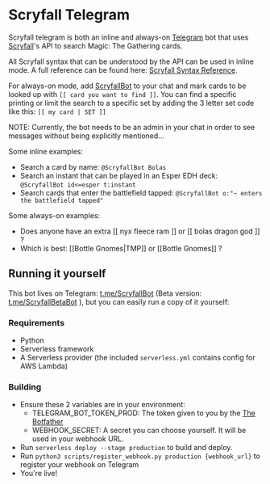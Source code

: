 # Scryfall Telegram #

Scryfall telegram is both an inline and always-on [Telegram](https://telegram.org/) bot that uses
[Scryfall](https://scryfall.com/)'s API to search Magic: The Gathering cards.

All Scryfall syntax that can be understood by the API can be used in inline mode. A full reference
can be found here: [Scryfall Syntax Reference](https://scryfall.com/docs/reference).

For always-on mode, add [ScryfallBot](https://t.me/ScryfallBot) to your chat and mark cards to be looked up with `[[ card you want to find ]]`.
You can find a specific printing or limit the search to a specific set by adding the 3 letter set code like this: `[[ my card | SET ]]`

NOTE: Currently, the bot needs to be an admin in your chat in order to see messages without being explicitly mentioned...

Some inline examples:
- Search a card by name: `@ScryfallBot Bolas`
- Search an instant that can be played in an Esper EDH deck: `@ScryfallBot id<=esper t:instant`
- Search cards that enter the battlefield tapped: `@ScryfallBot o:"~ enters the battlefield tapped"`

Some always-on examples:
- Does anyone have an extra [[ nyx fleece ram ]] or [[ bolas dragon god ]] ?
- Which is best: [[Bottle Gnomes|TMP]] or [[Bottle Gnomes]] ?

## Running it yourself

This bot lives on Telegram: [t.me/ScryfallBot](https://t.me/ScryfallBot) (Beta version: [t.me/ScryfallBetaBot](https://t.me/ScryfallBetaBot) ),
but you can easily run a copy of it yourself:

### Requirements
- Python
- Serverless framework
- A Serverless provider (the included `serverless.yml` contains config for AWS Lambda)

### Building
- Ensure these 2 variables are in your environment:
    - TELEGRAM_BOT_TOKEN_PROD: The token given to you by the [The Botfather](https://core.telegram.org/bots#6-botfather)
    - WEBHOOK_SECRET: A secret you can choose yourself. It will be used in your webhook URL.
- Run `serverless deploy --stage production` to build and deploy.
- Run `python3 scripts/register_webhook.py production {webhook_url}` to register your webhook on Telegram
- You're live!
